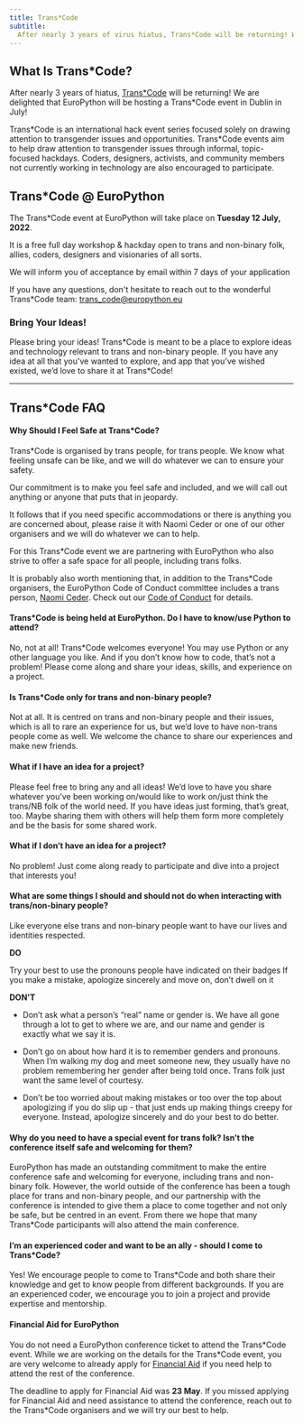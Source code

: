```yaml
---
title: Trans*Code
subtitle:
  After nearly 3 years of virus hiatus, Trans*Code will be returning! We are delighted that EuroPython will be hosting a Trans*Code event in Dublin in July!
---
```

## What Is Trans\*Code? ##

After nearly 3 years of hiatus, [Trans\*Code](https://www.trans.tech/) will be returning! We are delighted that EuroPython will be hosting a Trans*Code event in Dublin in July!

Trans\*Code is an international hack event series focused solely on drawing attention to transgender issues and opportunities. Trans*Code events aim to help draw attention to transgender issues through informal, topic-focused hackdays. Coders, designers, activists, and community members not currently working in technology are also encouraged to participate.

## Trans*Code @ EuroPython ##

The Trans\*Code event at EuroPython will take place on **Tuesday 12 July, 2022**.

It is a free full day workshop & hackday open to trans and non-binary folk, allies, coders, designers and visionaries of all sorts.

<ButtonWithTitle title="Want to be part of Trans*Code @ EuroPython?" text="Register your interest now!" href="https://forms.gle/EGGC2PJLwkyB2XsC7" />

We will inform you of acceptance by email within 7 days of your application

If you have any questions, don't hesitate to reach out to the wonderful Trans\*Code team: [trans_code@europython.eu](mailto:trans_code@europython.eu)

### Bring Your Ideas! ###

Please bring your ideas! Trans\*Code is meant to be a place to explore ideas and technology relevant to trans and non-binary people. If you have any idea at all that you've wanted to explore, and app that you've wished existed, we’d love to share it at Trans*Code!

---

## Trans*Code FAQ ##

#### Why Should I Feel Safe at Trans*Code? ####

Trans\*Code is organised by trans people, for trans people. We know what feeling unsafe can be like, and we will do whatever we can to ensure your safety.

Our commitment is to make you feel safe and included, and we will call out anything or anyone that puts that in jeopardy.

It follows that if you need specific accommodations or there is anything you are concerned about, please raise it with Naomi Ceder or one of our other organisers and we will do whatever we can to help.

For this Trans*Code event we are partnering with EuroPython who also strive to offer a safe space for all people, including trans folks.

It is probably also worth mentioning that, in addition to the Trans*Code organisers, the EuroPython Code of Conduct committee includes a trans person, [Naomi Ceder](mailto:naomi@europython.eu). Check out our [Code of Conduct]( https://www.europython-society.org/coc/) for details.

#### Trans*Code is being held at EuroPython. Do I have to know/use Python to attend? ####
No, not at all! Trans*Code welcomes everyone! You may use Python or any other language you like. And if you don’t know how to code, that’s not a problem! Please come along and share your ideas, skills, and experience on a project.

#### Is Trans*Code only for trans and non-binary people? ####
Not at all. It is centred on trans and non-binary people and their issues, which is all to rare an experience for us, but we’d love to have non-trans people come as well. We welcome the chance to share our experiences and make new friends.

#### What if I have an idea for a project? ####
Please feel free to bring any and all ideas! We’d love to have you share whatever you’ve been working on/would like to work on/just think the trans/NB folk of the world need.
If you have ideas just forming, that’s great, too. Maybe sharing them with others will help them form more completely and be the basis for some shared work.

#### What if I don’t have an idea for a project? ####
No problem! Just come along ready to participate and dive into a project that interests you!

#### What are some things I should and should not do when interacting with trans/non-binary people? ####
Like everyone else trans and non-binary people want to have our lives and identities respected.

<p className = "tick"><b>DO</b></p>

Try your best to use the pronouns people have indicated on their badges
If you make a mistake, apologize sincerely and move on, don’t dwell on it

<p className = "cross"><b>DON'T</b></p>

-  Don’t ask what a person’s “real” name or gender is. We have all gone through a lot to get to where we are, and our name and gender is exactly what we say it is.

- Don’t go on about how hard it is to remember genders and pronouns. When I’m walking my dog and meet someone new, they usually have no problem remembering her gender after being told once. Trans folk just want the same level of courtesy.

- Don’t be too worried about making mistakes or too over the top about apologizing if you do slip up - that just ends up making things creepy for everyone. Instead, apologize sincerely and do your best to do better.

#### Why do you need to have a special event for trans folk? Isn’t the conference itself safe and welcoming for them? ####
EuroPython has made an outstanding commitment to make the entire conference safe and welcoming for everyone, including trans and non-binary folk. However, the world outside of the conference has been a tough place for trans and non-binary people, and our partnership with the conference is intended to give them a place to come together and not only be safe, but be centred in an event. From there we hope that many Trans*Code participants will also attend the main conference.

#### I’m an experienced coder and want to be an ally - should I come to Trans*Code? ####
Yes! We encourage people to come to Trans*Code and both share their knowledge and get to know people from different backgrounds. If you are an experienced coder, we encourage you to join a project and provide expertise and mentorship.

#### Financial Aid for EuroPython ####
You do not need a EuroPython conference ticket to attend the Trans\*Code event. While we are working on the details for the Trans\*Code event, you are very welcome to already apply for [Financial Aid](/finaid) if you need help to attend the rest of the conference.

The deadline to apply for Financial Aid was **23 May**. If you missed applying for Financial Aid and need assistance to attend the conference, reach out to the Trans*Code organisers and we will try our best to help.
